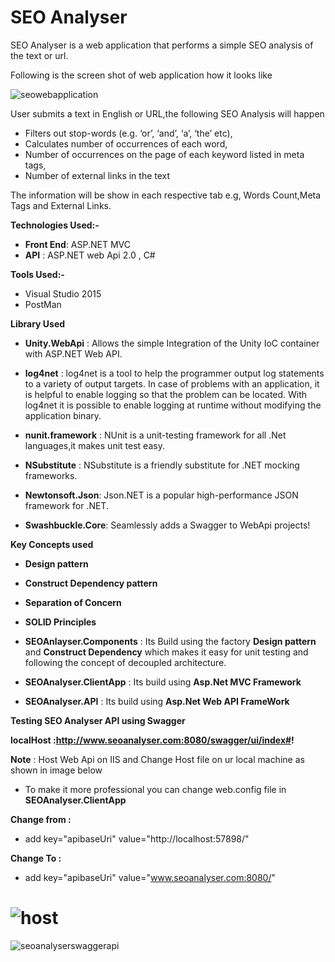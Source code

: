 # SEO Analyser

SEO Analyser is a web application that performs a simple SEO analysis of the text or url.

Following is the screen shot of web application how it looks like

![seowebapplication](https://user-images.githubusercontent.com/34714293/53303444-492dac00-38a5-11e9-80a9-c232cedc1b50.PNG)

User submits a text in English or URL,the following SEO Analysis will happen 

- Filters out stop-words (e.g. ‘or’, ‘and’, ‘a’, ‘the’ etc), 
- Calculates number of occurrences of each word, 
- Number of occurrences on the page of each keyword listed in meta tags, 
- Number of external links in the text

The information will be show in each respective tab e.g, Words Count,Meta Tags and External Links.

**Technologies Used:-** 

- **Front End**: ASP.NET MVC
- **API** : ASP.NET web Api 2.0 , C# 

**Tools Used:-**

- Visual Studio 2015
- PostMan

**Library Used**

  - **Unity.WebApi** : Allows the simple Integration of the Unity IoC container with ASP.NET Web API. 
  
  - **log4net** : log4net is a tool to help the programmer output log statements to a variety of output targets. In case of problems with an application, it is helpful to enable logging so that the problem can be located. With log4net it is possible to enable logging at runtime without modifying the application binary.
  
  - **nunit.framework** : NUnit is a unit-testing framework for all .Net languages,it makes unit test easy.
  
  - **NSubstitute** : NSubstitute is a friendly substitute for .NET mocking frameworks.
  
  - **Newtonsoft.Json**: Json.NET is a popular high-performance JSON framework for .NET.
  
 - **Swashbuckle.Core**: Seamlessly adds a Swagger to WebApi projects!
  
  
 **Key Concepts used**
 
   - **Design pattern**
   - **Construct Dependency pattern**
   - **Separation of Concern**
   - **SOLID Principles**
   
 
 - **SEOAnlayser.Components** : Its Build using the factory **Design pattern**  and **Construct Dependency** which makes it easy for unit testing and following the concept of decoupled architecture.
 
 - **SEOAnalyser.ClientApp** : Its build using **Asp.Net MVC Framework**
 
 - **SEOAnalyser.API** : Its build using  **Asp.Net Web API FrameWork**
   

**Testing SEO Analyser API using Swagger**

  **localHost :http://www.seoanalyser.com:8080/swagger/ui/index#!**

  **Note** : Host Web Api on IIS and Change Host file on ur local machine  as shown in image below
  
 - To make it more professional you can change web.config file in **SEOAnalyser.ClientApp**
  
 **Change from :**
 
  - add key="apibaseUri" value="http://localhost:57898/"
     
  **Change To :**
  
   - add key="apibaseUri" value="www.seoanalyser.com:8080/"
 
   
![host](https://user-images.githubusercontent.com/34714293/53303903-d1628000-38aa-11e9-9014-bb7bc37ff58b.PNG)
==============================================================================================================================
![seoanalyserswaggerapi](https://user-images.githubusercontent.com/34714293/53303836-1fc34f00-38aa-11e9-8c32-9e114f671ea9.PNG)




